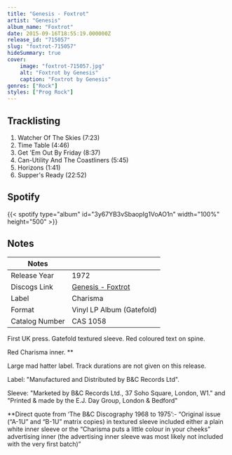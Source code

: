 ```yaml
---
title: "Genesis - Foxtrot"
artist: "Genesis"
album_name: "Foxtrot"
date: 2015-09-16T18:55:19.000000Z
release_id: "715057"
slug: "foxtrot-715057"
hideSummary: true
cover:
    image: "foxtrot-715057.jpg"
    alt: "Foxtrot by Genesis"
    caption: "Foxtrot by Genesis"
genres: ["Rock"]
styles: ["Prog Rock"]
---
```


## Tracklisting
1. Watcher Of The Skies (7:23)
2. Time Table (4:46)
3. Get 'Em Out By Friday (8:37)
4. Can-Utility And The Coastliners (5:45)
5. Horizons (1:41)
6. Supper's Ready (22:52)


## Spotify
{{< spotify type="album" id="3y67YB3vSbaopIg1VoAO1n" width="100%" height="500" >}}



## Notes
| Notes          |             |
| ---------------| ----------- |
| Release Year   | 1972 |
| Discogs Link   | [Genesis - Foxtrot](https://www.discogs.com/release/715057-Genesis-Foxtrot) |
| Label          | Charisma |
| Format         | Vinyl LP Album (Gatefold) |
| Catalog Number | CAS 1058 |

First UK press.
Gatefold textured sleeve.
Red coloured text on spine.

Red Charisma inner. **

Large mad hatter label.
Track durations are not given on this release.

Label:  "Manufactured and Distributed by B&C Records Ltd".

Sleeve:  "Marketed by B&C Records Ltd., 37 Soho Square, London, W1." and "Printed & made by the E.J. Day Group, London & Bedford"

**Direct quote from ‘The B&C Discography 1968 to 1975’:-  “Original issue (“A-1U” and “B-1U” matrix copies) in textured sleeve included either a plain white inner sleeve or the “Charisma puts a little colour in your cheeks” advertising inner (the advertising inner sleeve was most likely not included with the very first batch)”

